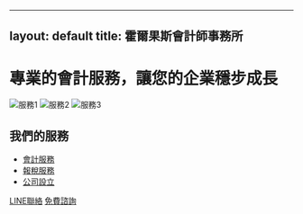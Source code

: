 
---
layout: default
title: 霍爾果斯會計師事務所
---

<h1>專業的會計服務，讓您的企業穩步成長</h1>

<div class="carousel">
  <img src="assets/slide1.jpg" alt="服務1">
  <img src="assets/slide2.jpg" alt="服務2">
  <img src="assets/slide3.jpg" alt="服務3">
</div>

<h2>我們的服務</h2>
<ul>
  <li><a href="/services#accounting">會計服務</a></li>
  <li><a href="/services#tax">報稅服務</a></li>
  <li><a href="/services#company-setup">公司設立</a></li>
</ul>

<a href="https://line.me/R/ti/p/%40208ihted" class="floating-btn">LINE聯絡</a>
<a href="https://formspree.io/f/xwpovnwy" class="floating-btn">免費諮詢</a>
